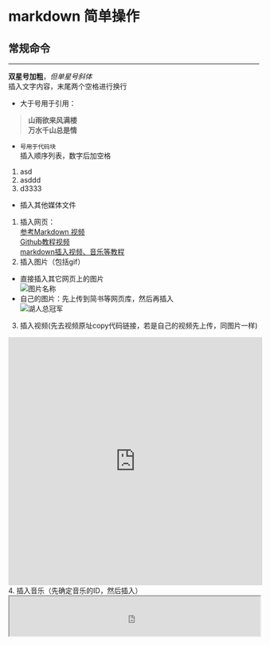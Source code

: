 # markdown 简单操作 #
## 常规命令 ##  
***  
**双星号加粗**，*但单星号斜体*  
插入文字内容，末尾两个空格进行换行  

-  大于号用于引用：  
> **山雨欲来风满楼**  
> **万水千山总是情**  
-  `号用于代码块`  
插入顺序列表，数字后加空格  
1. asd
2. asddd
3. d3333
-  插入其他媒体文件  
1. 插入网页：  
[参考Markdown 视频](https://www.bilibili.com/video/av35579542?from=search&seid=2121531955595649250)  
[Github教程视频](https://www.bilibili.com/video/av10475153?from=search&seid=9133704002082778461)  
[markdown插入视频、音乐等教程](https://blog.csdn.net/u010953692/article/details/79075884#1markdown__2)  
2. 插入图片（包括gif）
-  直接插入其它网页上的图片  
![图片名称](https://i0.hdslb.com/bfs/sycp/creative_img/201907/4861b83165789d39935a09a8f26a476e.jpg)  
-  自己的图片：先上传到简书等网页库，然后再插入  
![湖人总冠军](https://upload-images.jianshu.io/upload_images/18891803-0754e96a66309bf1.gif?imageMogr2/auto-orient/strip)  
3. 插入视频(先去视频原址copy代码链接，若是自己的视频先上传，同图片一样)      
<iframe height=498 width=510 frameborder="0" src="https://v.qq.com/txp/iframe/player.html?vid=b0031ubshwx" allowFullScreen="true"></iframe>   
4. 插入音乐（先确定音乐的ID，然后插入）    
<iframe name="music" src="http://link.hhtjim.com/163/1304882023.mp3" marginwidth="1px" marginheight="20px" width=100% height="80px" frameborder=1 　scrolling="yes">
</iframe>  
